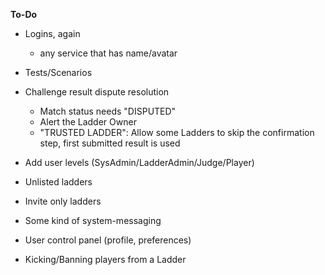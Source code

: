 **To-Do**

* Logins, again
	- any service that has name/avatar

* Tests/Scenarios

* Challenge result dispute resolution
	* Match status needs "DISPUTED"
	* Alert the Ladder Owner
	* "TRUSTED LADDER": Allow some Ladders to skip 
	  the confirmation step, first submitted result is used

* Add user levels (SysAdmin/LadderAdmin/Judge/Player)
* Unlisted ladders
* Invite only ladders
* Some kind of system-messaging
* User control panel (profile, preferences)
* Kicking/Banning players from a Ladder